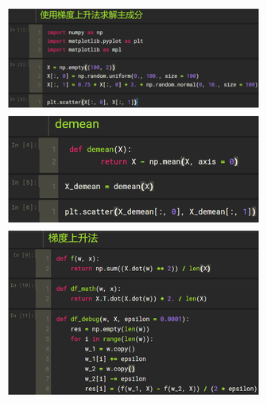 ![1568796214733](assets/1568796214733.png)

![1568796231721](assets/1568796231721.png)

![1568796262643](assets/1568796262643.png)

